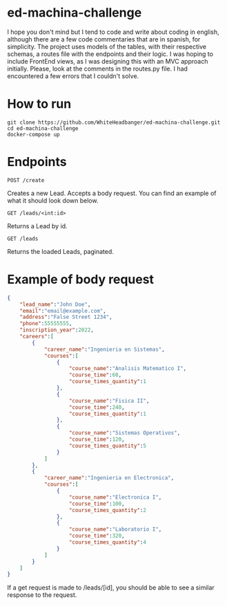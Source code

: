 # ed-machina-challenge
I hope you don't mind but I tend to code and write about coding in english, although there are a few code commentaries that are in spanish, for simplicity.
 The project uses models of the tables, with their respective schemas, a routes file with the endpoints and their logic. I was hoping to include FrontEnd views, as I was designing this with an MVC approach initially.
 Please, look at the comments in the routes.py file. I had encountered a few errors that I couldn't solve. 
 
 
# How to run
```shell
git clone https://github.com/WhiteHeadbanger/ed-machina-challenge.git
cd ed-machina-challenge
docker-compose up
```

# Endpoints
```
POST /create
```
Creates a new Lead. Accepts a body request. You can find an example of what it should look down below.

```
GET /leads/<int:id>
```
Returns a Lead by id.

```
GET /leads
```
Returns the loaded Leads, paginated. 

# Example of body request

```json
{
    "lead_name":"John Doe",
    "email":"email@example.com",
    "address":"False Street 1234",
    "phone":55555555,
    "inscription_year":2022,
    "careers":[
        {
            "career_name":"Ingenieria en Sistemas",
            "courses":[
                {
                    "course_name":"Analisis Matematico I",
                    "course_time":60,
                    "course_times_quantity":1
                },
                {
                    "course_name":"Fisica II",
                    "course_time":240,
                    "course_times_quantity":1
                },
                {
                    "course_name":"Sistemas Operativos",
                    "course_time":120,
                    "course_times_quantity":5
                }
            ]
        },
        {
            "career_name":"Ingenieria en Electronica",
            "courses":[
                {
                    "course_name":"Electronica I",
                    "course_time":100,
                    "course_times_quantity":2
                },
                {
                    "course_name":"Laboratorio I",
                    "course_time":320,
                    "course_times_quantity":4
                }
            ]
        }
    ]
}
```

If a get request is made to /leads/[id], you should be able to see a similar response to the request.
